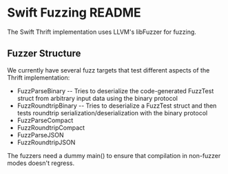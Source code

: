 # Swift Fuzzing README

The Swift Thrift implementation uses LLVM's libFuzzer for fuzzing.

## Fuzzer Structure

We currently have several fuzz targets that test different aspects of the Thrift implementation:

* FuzzParseBinary -- Tries to deserialize the code-generated FuzzTest struct from arbitrary input data using the binary protocol
* FuzzRoundtripBinary -- Tries to deserialize a FuzzTest struct and then tests roundtrip serialization/deserialization with the binary protocol
* FuzzParseCompact
* FuzzRoundtripCompact
* FuzzParseJSON
* FuzzRoundtripJSON

The fuzzers need a dummy main() to ensure that compilation in non-fuzzer modes doesn't regress.
